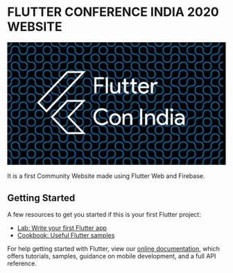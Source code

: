 # FLUTTER CONFERENCE INDIA 2020 WEBSITE

<p align="center">
<img width="800px"  src="github_images/poster.png">
</p>


It is a first Community Website made using Flutter Web and Firebase.

## Getting Started

A few resources to get you started if this is your first Flutter project:

* [Lab: Write your first Flutter app](https://flutter.dev/docs/get-started/codelab)
* [Cookbook: Useful Flutter samples](https://flutter.dev/docs/cookbook)

For help getting started with Flutter, view our
[online documentation](https://flutter.dev/docs), which offers tutorials, 
samples, guidance on mobile development, and a full API reference.

